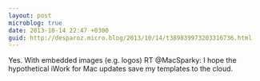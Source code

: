 ```yaml
---
layout: post
microblog: true
date: 2013-10-14 22:47 +0300
guid: http://desparoz.micro.blog/2013/10/14/t389839973203316736.html
---
```

Yes. With embedded images (e.g. logos) RT @MacSparky: I hope the hypothetical iWork for Mac updates save my templates to the cloud.
